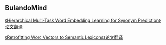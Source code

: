 ## BulandoMind 

[《Hierarchical Multi-Task Word Embedding Learning for Synonym Prediction》论文翻译](paper.md)



[《Retrofitting Word Vectors to Semantic Lexicons》论文翻译](RetrofittingWordVectors.md)

